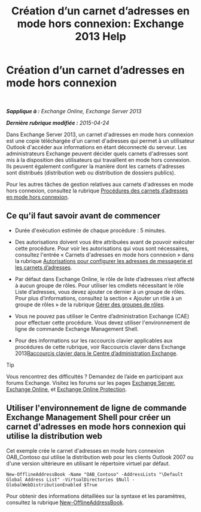 ﻿---
title: 'Création d’un carnet d’adresses en mode hors connexion: Exchange 2013 Help'
TOCTitle: Création d’un carnet d’adresses en mode hors connexion
ms:assetid: b57bb4ce-5b6e-4702-a2f8-04bf3898a861
ms:mtpsurl: https://technet.microsoft.com/fr-fr/library/Bb124339(v=EXCHG.150)
ms:contentKeyID: 50479035
ms.date: 04/24/2018
mtps_version: v=EXCHG.150
f1_keywords:
- Microsoft.Exchange.Management.SnapIn.Esm.OrganizationConfiguration.Mailbox.NewOabWizardForm.OabIntroductionWizardPage
ms.translationtype: HT
---

# Création d’un carnet d’adresses en mode hors connexion

 

_**Sapplique à :** Exchange Online, Exchange Server 2013_

_**Dernière rubrique modifiée :** 2015-04-24_

Dans Exchange Server 2013, un carnet d'adresses en mode hors connexion est une copie téléchargée d'un carnet d'adresses qui permet à un utilisateur Outlook d'accéder aux informations en étant déconnecté du serveur. Les administrateurs Exchange peuvent décider quels carnets d'adresses sont mis à la disposition des utilisateurs qui travaillent en mode hors connexion. Ils peuvent également configurer la manière dont les carnets d'adresses sont distribués (distribution web ou distribution de dossiers publics).

Pour les autres tâches de gestion relatives aux carnets d'adresses en mode hors connexion, consultez la rubrique [Procédures des carnets d’adresses en mode hors connexion](offline-address-book-procedures-exchange-2013-help.md).

## Ce qu'il faut savoir avant de commencer

  - Durée d'exécution estimée de chaque procédure : 5 minutes.

  - Des autorisations doivent vous être attribuées avant de pouvoir exécuter cette procédure. Pour voir les autorisations qui vous sont nécessaires, consultez l'entrée « Carnets d'adresses en mode hors connexion » dans la rubrique [Autorisations pour configurer les adresses de messagerie et les carnets d’adresses](email-address-and-address-book-permissions-exchange-2013-help.md).

  - Par défaut dans Exchange Online, le rôle de liste d’adresses n’est affecté à aucun groupe de rôles. Pour utiliser les cmdlets nécessitant le rôle Liste d’adresses, vous devez ajouter ce dernier à un groupe de rôles. Pour plus d’informations, consultez la section « Ajouter un rôle à un groupe de rôles » de la rubrique [Gérer des groupes de rôles](manage-role-groups-exchange-2013-help.md).

  - Vous ne pouvez pas utiliser le Centre d’administration Exchange (CAE) pour effectuer cette procédure. Vous devez utiliser l'environnement de ligne de commande Exchange Management Shell.

  - Pour des informations sur les raccourcis clavier applicables aux procédures de cette rubrique, voir Raccourcis clavier dans Exchange 2013[Raccourcis clavier dans le Centre d’administration Exchange](keyboard-shortcuts-in-the-exchange-admin-center-exchange-online-protection-help.md).

> [!TIP]
> Vous rencontrez des difficultés ? Demandez de l’aide en participant aux forums Exchange. Visitez les forums sur les pages <a href="https://go.microsoft.com/fwlink/p/?linkid=60612">Exchange Server</a>, <a href="https://go.microsoft.com/fwlink/p/?linkid=267542">Exchange Online</a>, et <a href="https://go.microsoft.com/fwlink/p/?linkid=285351">Exchange Online Protection</a>.


## Utiliser l'environnement de ligne de commande Exchange Management Shell pour créer un carnet d'adresses en mode hors connexion qui utilise la distribution web

Cet exemple crée le carnet d'adresses en mode hors connexion OAB\_Contoso qui utilise la distribution web pour les clients Outlook 2007 ou d'une version ultérieure en utilisant le répertoire virtuel par défaut.

    New-OfflineAddressBook -Name "OAB_Contoso" -AddressLists "\Default Global Address List" -VirtualDirectories $Null -GlobalWebDistributionEnabled $True

Pour obtenir des informations détaillées sur la syntaxe et les paramètres, consultez la rubrique [New-OfflineAddressBook](https://technet.microsoft.com/fr-fr/library/bb123692\(v=exchg.150\)).

